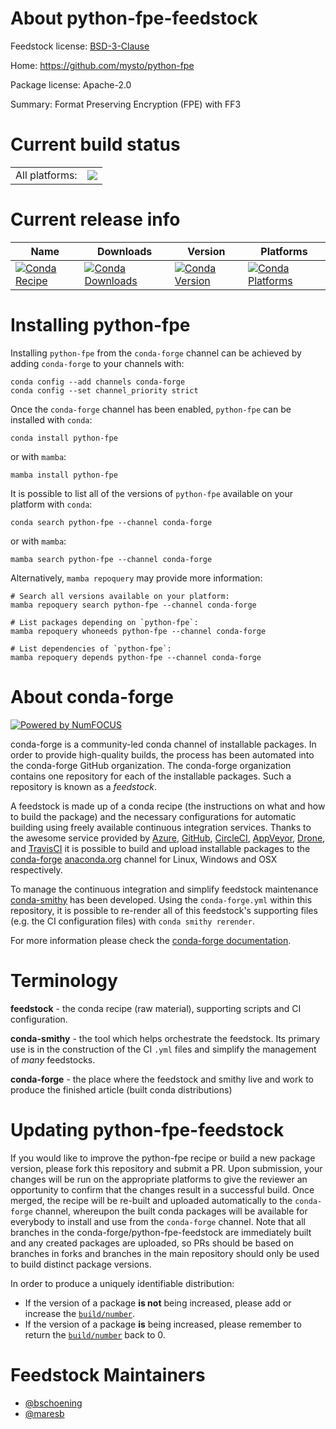 About python-fpe-feedstock
==========================

Feedstock license: [BSD-3-Clause](https://github.com/conda-forge/python-fpe-feedstock/blob/main/LICENSE.txt)

Home: https://github.com/mysto/python-fpe

Package license: Apache-2.0

Summary: Format Preserving Encryption (FPE) with FF3

Current build status
====================


<table><tr><td>All platforms:</td>
    <td>
      <a href="https://dev.azure.com/conda-forge/feedstock-builds/_build/latest?definitionId=14228&branchName=main">
        <img src="https://dev.azure.com/conda-forge/feedstock-builds/_apis/build/status/python-fpe-feedstock?branchName=main">
      </a>
    </td>
  </tr>
</table>

Current release info
====================

| Name | Downloads | Version | Platforms |
| --- | --- | --- | --- |
| [![Conda Recipe](https://img.shields.io/badge/recipe-python--fpe-green.svg)](https://anaconda.org/conda-forge/python-fpe) | [![Conda Downloads](https://img.shields.io/conda/dn/conda-forge/python-fpe.svg)](https://anaconda.org/conda-forge/python-fpe) | [![Conda Version](https://img.shields.io/conda/vn/conda-forge/python-fpe.svg)](https://anaconda.org/conda-forge/python-fpe) | [![Conda Platforms](https://img.shields.io/conda/pn/conda-forge/python-fpe.svg)](https://anaconda.org/conda-forge/python-fpe) |

Installing python-fpe
=====================

Installing `python-fpe` from the `conda-forge` channel can be achieved by adding `conda-forge` to your channels with:

```
conda config --add channels conda-forge
conda config --set channel_priority strict
```

Once the `conda-forge` channel has been enabled, `python-fpe` can be installed with `conda`:

```
conda install python-fpe
```

or with `mamba`:

```
mamba install python-fpe
```

It is possible to list all of the versions of `python-fpe` available on your platform with `conda`:

```
conda search python-fpe --channel conda-forge
```

or with `mamba`:

```
mamba search python-fpe --channel conda-forge
```

Alternatively, `mamba repoquery` may provide more information:

```
# Search all versions available on your platform:
mamba repoquery search python-fpe --channel conda-forge

# List packages depending on `python-fpe`:
mamba repoquery whoneeds python-fpe --channel conda-forge

# List dependencies of `python-fpe`:
mamba repoquery depends python-fpe --channel conda-forge
```


About conda-forge
=================

[![Powered by
NumFOCUS](https://img.shields.io/badge/powered%20by-NumFOCUS-orange.svg?style=flat&colorA=E1523D&colorB=007D8A)](https://numfocus.org)

conda-forge is a community-led conda channel of installable packages.
In order to provide high-quality builds, the process has been automated into the
conda-forge GitHub organization. The conda-forge organization contains one repository
for each of the installable packages. Such a repository is known as a *feedstock*.

A feedstock is made up of a conda recipe (the instructions on what and how to build
the package) and the necessary configurations for automatic building using freely
available continuous integration services. Thanks to the awesome service provided by
[Azure](https://azure.microsoft.com/en-us/services/devops/), [GitHub](https://github.com/),
[CircleCI](https://circleci.com/), [AppVeyor](https://www.appveyor.com/),
[Drone](https://cloud.drone.io/welcome), and [TravisCI](https://travis-ci.com/)
it is possible to build and upload installable packages to the
[conda-forge](https://anaconda.org/conda-forge) [anaconda.org](https://anaconda.org/)
channel for Linux, Windows and OSX respectively.

To manage the continuous integration and simplify feedstock maintenance
[conda-smithy](https://github.com/conda-forge/conda-smithy) has been developed.
Using the ``conda-forge.yml`` within this repository, it is possible to re-render all of
this feedstock's supporting files (e.g. the CI configuration files) with ``conda smithy rerender``.

For more information please check the [conda-forge documentation](https://conda-forge.org/docs/).

Terminology
===========

**feedstock** - the conda recipe (raw material), supporting scripts and CI configuration.

**conda-smithy** - the tool which helps orchestrate the feedstock.
                   Its primary use is in the construction of the CI ``.yml`` files
                   and simplify the management of *many* feedstocks.

**conda-forge** - the place where the feedstock and smithy live and work to
                  produce the finished article (built conda distributions)


Updating python-fpe-feedstock
=============================

If you would like to improve the python-fpe recipe or build a new
package version, please fork this repository and submit a PR. Upon submission,
your changes will be run on the appropriate platforms to give the reviewer an
opportunity to confirm that the changes result in a successful build. Once
merged, the recipe will be re-built and uploaded automatically to the
`conda-forge` channel, whereupon the built conda packages will be available for
everybody to install and use from the `conda-forge` channel.
Note that all branches in the conda-forge/python-fpe-feedstock are
immediately built and any created packages are uploaded, so PRs should be based
on branches in forks and branches in the main repository should only be used to
build distinct package versions.

In order to produce a uniquely identifiable distribution:
 * If the version of a package **is not** being increased, please add or increase
   the [``build/number``](https://docs.conda.io/projects/conda-build/en/latest/resources/define-metadata.html#build-number-and-string).
 * If the version of a package **is** being increased, please remember to return
   the [``build/number``](https://docs.conda.io/projects/conda-build/en/latest/resources/define-metadata.html#build-number-and-string)
   back to 0.

Feedstock Maintainers
=====================

* [@bschoening](https://github.com/bschoening/)
* [@maresb](https://github.com/maresb/)

